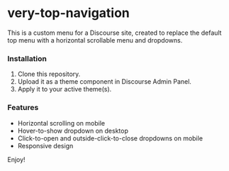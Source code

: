 # very-top-navigation
 
 This is a custom menu for a Discourse site, created to replace the default top menu with a horizontal scrollable menu and dropdowns.
 
 ### Installation
 
 1. Clone this repository.
 2. Upload it as a theme component in Discourse Admin Panel.
 3. Apply it to your active theme(s).
 
 ### Features
 
 - Horizontal scrolling on mobile
 - Hover-to-show dropdown on desktop
 - Click-to-open and outside-click-to-close dropdowns on mobile
 - Responsive design
 
 Enjoy!
